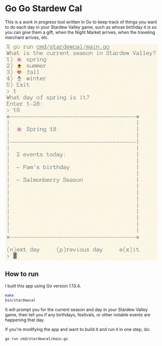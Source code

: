 # Go Go Stardew Cal

This is a _work in progress_ tool written in Go to keep track of
things you want to do each day in your Stardew Valley game, such
as whose birthday it is so you can give them a gift, when the
Night Market arrives, when the traveling merchant arrives, etc.

![Screenshot](screenshot1.png)

## How to run

I built this app using Go version 1.13.4.

```sh
make
bin/stardewcal
```

It will prompt you for the current season and day in your Stardew Valley
game, then tell you if any birthdays, festivals, or other notable events
are happening that day.

If you're modifying the app and want to build it and run it in one step,
do:

```sh
go run cmd/stardewcal/main.go
```
